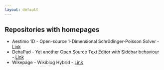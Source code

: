 ```yaml
---
layout: default
---
```


## Repositories with homepages

* Aestimo 1D - Open-source 1-Dimensional Schrödinger-Poisson Solver - [Link](http://www.aestimosolver.com)
* DehaPad - Yet another Open Source Text Editor with Sidebar behaviour - [Link](https://sblisesivdin.github.io/dehapad)
* Wikepage - Wikiblog Hybrid - [Link](http://www.wikepage.org)
